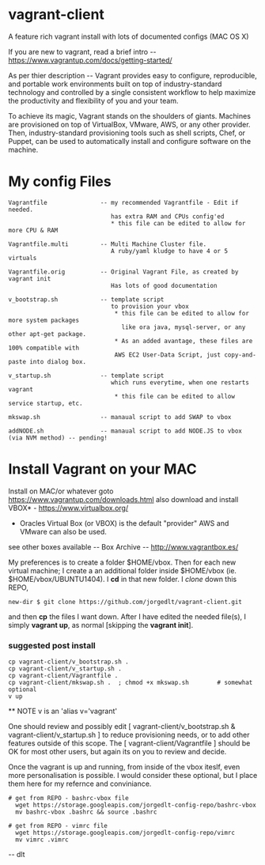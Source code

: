 # vagrant-client
A feature rich vagrant install with lots of documented configs (MAC OS X)

If you are new to vagrant, read a brief intro -- https://www.vagrantup.com/docs/getting-started/

As per thier description -- Vagrant provides easy to configure, reproducible, and portable work environments built on top of industry-standard technology and controlled by a single consistent workflow to help maximize the productivity and flexibility of you and your team.

To achieve its magic, Vagrant stands on the shoulders of giants. Machines are provisioned on top of VirtualBox, VMware, AWS, or any other provider. Then, industry-standard provisioning tools such as shell scripts, Chef, or Puppet, can be used to automatically install and configure software on the machine.

# My config Files

	Vagrantfile               -- my recommended Vagrantfile - Edit if needed.
	                             has extra RAM and CPUs config'ed
	                             * this file can be edited to allow for more CPU & RAM
	
	Vagrantfile.multi         -- Multi Machine Cluster file.
	                             A ruby/yaml kludge to have 4 or 5 virtuals
	
	Vagrantfile.orig          -- Original Vagrant File, as created by vagrant init
	                             Has lots of good documentation
	
	v_bootstrap.sh            -- template script 
	                             to provision your vbox
	                              * this file can be edited to allow for more system packages
	                                like ora java, mysql-server, or any other apt-get package.
	                              * As an added avantage, these files are 100% compatible with
	                              AWS EC2 User-Data Script, just copy-and-paste into dialog box.
	
	v_startup.sh              -- template script 
	                             which runs everytime, when one restarts vagrant
	                              * this file can be edited to allow service startup, etc.
	                              
	mkswap.sh                 -- manaual script to add SWAP to vbox
	
	addNODE.sh                -- manaual script to add NODE.JS to vbox (via NVM method) -- pending!

# Install Vagrant on your MAC

Install on MAC/or whatever goto https://www.vagrantup.com/downloads.html
also download and install VBOX* - https://www.virtualbox.org/

* Oracles Virtual Box (or VBOX) is the default "provider" AWS and VMware can also be used.

see other boxes available -- Box Archive -- http://www.vagrantbox.es/

My preferences is to create a folder $HOME/vbox.  Then for each new virtual machine; I create a an additional folder inside $HOME/vbox (ie. $HOME/vbox/UBUNTU1404). I **cd** in that new folder. I *clone* down this REPO, 

	new-dir $ git clone https://github.com/jorgedlt/vagrant-client.git

and then **cp** the files I want down. After I have edited the needed file(s), I simply **vagrant up**, as normal [skipping the **vagrant init**].

### suggested post install
	cp vagrant-client/v_bootstrap.sh .
	cp vagrant-client/v_startup.sh .
	cp vagrant-client/Vagrantfile .
	cp vagrant-client/mkswap.sh .  ; chmod +x mkswap.sh        # somewhat optional
	v up

** NOTE v is an 'alias v='vagrant'

One should review and possibly edit [ vagrant-client/v_bootstrap.sh & vagrant-client/v_startup.sh ] to reduce provisioning  needs, or to add other features outside of this scope. The [ vagrant-client/Vagrantfile ] should be OK for most other users, but again its on you to review and decide. 

Once the vagrant is up and running, from inside of the vbox iteslf, even more personalisation is possible. I would consider these optional, but I place them here for my refernce and conviniance.

	# get from REPO - bashrc-vbox file
	  wget https://storage.googleapis.com/jorgedlt-config-repo/bashrc-vbox
	  mv bashrc-vbox .bashrc && source .bashrc

	# get from REPO - vimrc file
	  wget https://storage.googleapis.com/jorgedlt-config-repo/vimrc
	  mv vimrc .vimrc

-- dlt
